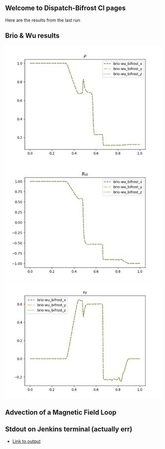 ## Welcome to Dispatch-Bifrost CI pages 

Here are the results from the last run  

## Brio & Wu results

  ![briowu-rho](img/brio-wu_test_rho.png)
  ![briowu-bd2](img/brio-wu_test_bd2.png)
  ![briowu-ud](img/brio-wu_test_ud.png)

## Advection of a Magnetic Field Loop 

## Stdout on Jenkins terminal (actually err)
  - [Link to output](output_file.txt)
  

